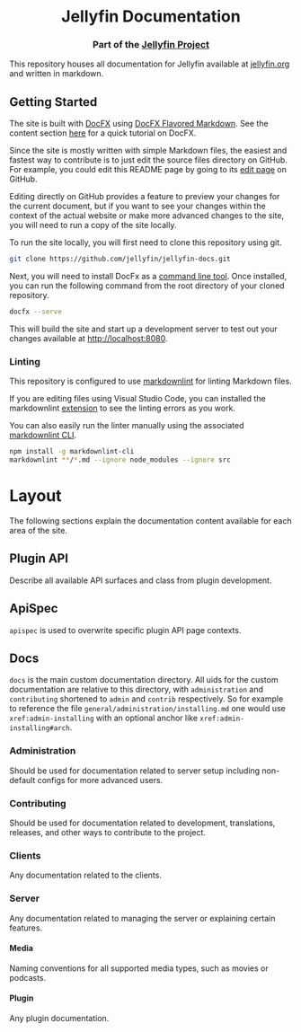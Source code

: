<!-- markdownlint-disable MD041 first-line-heading -->
<h1 align="center">Jellyfin Documentation</h1>
<h3 align="center">Part of the <a href="https://jellyfin.media">Jellyfin Project</a></h3>

This repository houses all documentation for Jellyfin available at [jellyfin.org](https://docs.jellyfin.org/) and written in markdown.

## Getting Started

The site is built with [DocFX](https://dotnet.github.io/docfx/) using [DocFX Flavored Markdown](https://dotnet.github.io/docfx/spec/docfx_flavored_markdown.html). See the content section [here](https://dotnet.github.io/docfx/tutorial/docfx_getting_started.html) for a quick tutorial on DocFX.

Since the site is mostly written with simple Markdown files, the easiest and fastest way to contribute is to just edit the source files directory on GitHub. For example, you could edit this README page by going to its [edit page](https://github.com/jellyfin/jellyfin-docs/edit/master/README.md) on GitHub.

Editing directly on GitHub provides a feature to preview your changes for the current document, but if you want to see your changes within the context of the actual website or make more advanced changes to the site, you will need to run a copy of the site locally.

To run the site locally, you will first need to clone this repository using git.

```bash
git clone https://github.com/jellyfin/jellyfin-docs.git
```

Next, you will need to install DocFx as a [command line tool](https://dotnet.github.io/docfx/tutorial/docfx_getting_started.html#2-use-docfx-as-a-command-line-tool). Once installed, you can run the following command from the root directory of your cloned repository.

```bash
docfx --serve
```

This will build the site and start up a development server to test out your changes available at <http://localhost:8080>.

### Linting

This repository is configured to use [markdownlint](https://github.com/DavidAnson/markdownlint/) for linting Markdown files.

If you are editing files using Visual Studio Code, you can installed the markdownlint [extension](https://marketplace.visualstudio.com/items?itemName=DavidAnson.vscode-markdownlint) to see the linting errors as you work.

You can also easily run the linter manually using the associated [markdownlint CLI](https://github.com/igorshubovych/markdownlint-cli).

```bash
npm install -g markdownlint-cli
markdownlint **/*.md --ignore node_modules --ignore src
```

# Layout

The following sections explain the documentation content available for each area of the site.

## Plugin API

Describe all available API surfaces and class from plugin development.

## ApiSpec

`apispec` is used to overwrite specific plugin API page contexts.

## Docs

`docs` is the main custom documentation directory.
All uids for the custom documentation are relative to this directory, with `administration` and `contributing` shortened to `admin` and `contrib` respectively.
So for example to reference the file `general/administration/installing.md` one would use `xref:admin-installing` with an optional anchor like `xref:admin-installing#arch`.

### Administration

Should be used for documentation related to server setup including non-default configs for more advanced users.

### Contributing

Should be used for documentation related to development, translations, releases, and other ways to contribute to the project.

### Clients

Any documentation related to the clients.

### Server

Any documentation related to managing the server or explaining certain features.

#### Media

Naming conventions for all supported media types, such as movies or podcasts.

#### Plugin

Any plugin documentation.
